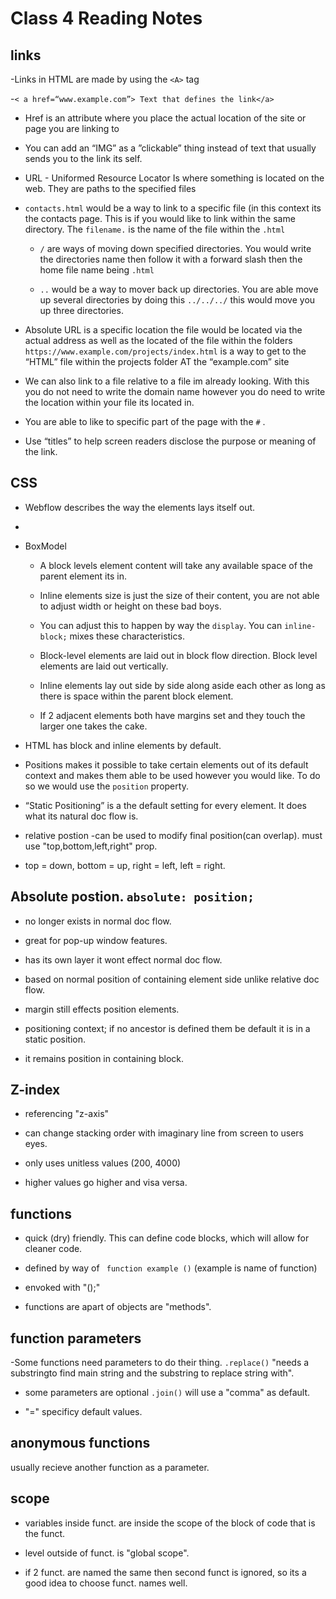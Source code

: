 # Class 4 Reading Notes

## links

 -Links in HTML are made by using the ``<A>`` tag

 -``< a href=“www.example.com”> Text that defines the link</a>``

- Href is an attribute where you place the actual location of the site or page you are linking to

- You can add an “IMG” as a ”clickable” thing instead of text that usually sends you to the link its self.

- URL - Uniformed Resource Locator Is where something is located on the web. They are paths to the specified files

- ``contacts.html`` would be a way to link to a specific file (in this context its the contacts page. This is if you would like to link within the same directory.  The ``filename.`` is the name of the file within the ``.html``

  - ``/`` are ways of moving down specified directories. You would write the directories name then follow it with a forward slash then the home file name being ``.html``

  - ``..`` would be a way to mover back up directories.  You are able move up several directories by doing this ``../../../`` this would move you up three directories.

- Absolute URL is a specific location the file would be located via the actual address as well as the located of the file within the folders ``https://www.example.com/projects/index.html`` is a way to get to the “HTML” file within the projects folder AT the “example.com” site
- We can also link to a file relative to a file im already looking. With this you do not need to write the domain name however you do need to write the location within your file its located in.

- You are able to like to specific part of the page with the ``#`` .

- Use “titles” to help screen readers disclose the purpose or meaning of the link.

## CSS

- Webflow describes the way the elements lays itself out.
-
- BoxModel

  - A block levels element content will take any available space of the parent element its in.

  - Inline elements size is just the size of their content, you are not able to adjust width or height on these bad boys.

  - You can adjust this to happen by way the ``display``.  You can ``inline-block;`` mixes these characteristics.

  - Block-level elements are laid out in block flow direction. Block level elements are laid out vertically.

  - Inline elements lay out side by side along aside each other as long as there is space within the parent block element.  

  - If 2 adjacent elements both have margins set and they touch the larger one takes the cake.

- HTML has block and inline elements by default.

- Positions makes it possible to take certain elements out of its default context and makes them able to be used however you would like. To do so we would use the ``position`` property.

- “Static Positioning” is a the default setting for every element. It does what its natural doc flow is.

- relative postion 
-can be used to modify final position(can overlap). must use "top,bottom,left,right" prop.

- top = down, bottom = up, right = left, left = right.

## Absolute postion. ``absolute: position;``

- no longer exists in normal doc flow.

- great for pop-up window features.

- has its own layer it wont effect normal doc flow.

- based on normal position of containing element side unlike relative doc flow.

- margin still effects position elements.

- positioning context; if no ancestor is defined them be default it is in a static position.

- it remains position in containing block.

## Z-index

- referencing "z-axis"

- can change stacking order with imaginary line from screen to users eyes.

- only uses unitless values (200, 4000)

- higher values go higher and visa versa.

## functions

- quick (dry) friendly. This can define code blocks, which will allow for cleaner code.

- defined by way of `` function example ()`` (example is name of function)

- envoked with "();"

- functions are apart of objects are "methods".

## function parameters

-Some functions need parameters to do their thing. ``.replace()`` "needs a substringto find main string and the substring to replace string with".

- some parameters are optional ``.join()`` will use a "comma" as default.

- "=" specificy default values.

## anonymous functions

usually recieve another function as a parameter.

## scope 

- variables inside funct. are inside the scope of the block of code that is the funct.

- level outside of funct. is "global scope".

- if 2 funct. are named the same then second funct is ignored, so its a good idea to choose funct. names well.